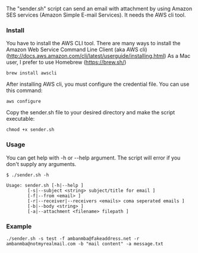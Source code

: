 The "sender.sh" script can send an email with attachment by using Amazon SES services (Amazon Simple E-mail Services). It needs the AWS cli tool.

### Install

You have to install the AWS CLI tool.
There are many ways to install the Amazon Web Service Command Line Client (aka AWS cli) (http://docs.aws.amazon.com/cli/latest/userguide/installing.html)
As a Mac user, I prefer to use Homebrew (https://brew.sh/)

```
brew install awscli
```

After installing AWS cli, you must configure the credential file. You can use this command:

```
aws configure
```

Copy the sender.sh file to your desired directory and make the script executable:

```
chmod +x sender.sh
```

### Usage

You can get help with -h or --help argument. The script will error if you don't supply any arguments.

```
$ ./sender.sh -h

Usage: sender.sh [-h|--help ]
        [-s|--subject <string> subject/title for email ]
        [-f|--from <email> ]
        [-r|--receiver|--receivers <emails> coma seperated emails ]
        [-b|--body <string> ]
        [-a|--attachment <filename> filepath ]
```

### Example

```
./sender.sh -s test -f ambanmba@fakeaddress.net -r ambanmba@notmyrealmail.com -b "mail content" -a message.txt 
```
